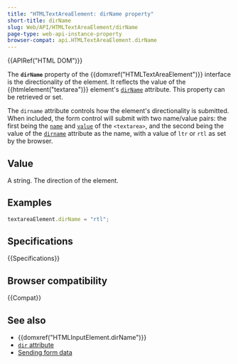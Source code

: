 ```yaml
---
title: "HTMLTextAreaElement: dirName property"
short-title: dirName
slug: Web/API/HTMLTextAreaElement/dirName
page-type: web-api-instance-property
browser-compat: api.HTMLTextAreaElement.dirName
---
```


{{APIRef("HTML DOM")}}

The **`dirName`** property of the {{domxref("HTMLTextAreaElement")}} interface is the directionality of the element. It reflects the value of the {{htmlelement("textarea")}} element's [`dirName`](/en-US/docs/Web/HTML/Reference/Attributes/dirname) attribute. This property can be retrieved or set.

The `dirname` attribute controls how the element's directionality is submitted. When included, the form control will submit with two name/value pairs: the first being the [`name`](/en-US/docs/Web/API/HTMLTextAreaElement/name) and [`value`](/en-US/docs/Web/API/HTMLTextAreaElement/value) of the `<textarea>`, and the second being the value of the [`dirname`](/en-US/docs/Web/HTML/Reference/Elements/textarea#dirname) attribute as the name, with a value of `ltr` or `rtl` as set by the browser.

## Value

A string. The direction of the element.

## Examples

```js
textareaElement.dirName = "rtl";
```

## Specifications

{{Specifications}}

## Browser compatibility

{{Compat}}

## See also

- {{domxref("HTMLInputElement.dirName")}}
- [`dir` attribute](/en-US/docs/Web/HTML/Global_attributes/dir)
- [Sending form data](/en-US/docs/Learn_web_development/Extensions/Forms/Sending_and_retrieving_form_data)
